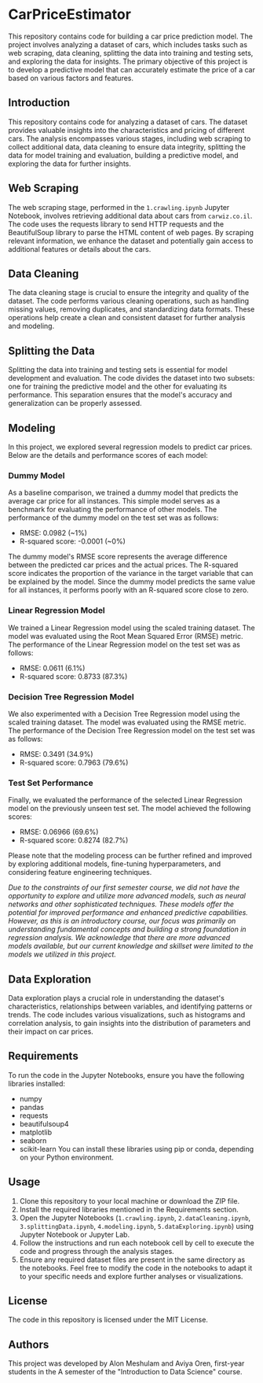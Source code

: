 # CarPriceEstimator
This repository contains code for building a car price prediction model. The project involves analyzing a dataset of cars, which includes tasks such as web scraping, data cleaning, splitting the data into training and testing sets, and exploring the data for insights. The primary objective of this project is to develop a predictive model that can accurately estimate the price of a car based on various factors and features.

## Introduction
This repository contains code for analyzing a dataset of cars. The dataset provides valuable insights into the characteristics and pricing of different cars. The analysis encompasses various stages, including web scraping to collect additional data, data cleaning to ensure data integrity, splitting the data for model training and evaluation, building a predictive model, and exploring the data for further insights.

## Web Scraping
The web scraping stage, performed in the `1.crawling.ipynb` Jupyter Notebook, involves retrieving additional data about cars from `carwiz.co.il`. The code uses the requests library to send HTTP requests and the BeautifulSoup library to parse the HTML content of web pages. By scraping relevant information, we enhance the dataset and potentially gain access to additional features or details about the cars.

## Data Cleaning
The data cleaning stage is crucial to ensure the integrity and quality of the dataset. The code performs various cleaning operations, such as handling missing values, removing duplicates, and standardizing data formats. These operations help create a clean and consistent dataset for further analysis and modeling.

## Splitting the Data
Splitting the data into training and testing sets is essential for model development and evaluation. The code divides the dataset into two subsets: one for training the predictive model and the other for evaluating its performance. This separation ensures that the model's accuracy and generalization can be properly assessed.

## Modeling
In this project, we explored several regression models to predict car prices. Below are the details and performance scores of each model:

### Dummy Model
As a baseline comparison, we trained a dummy model that predicts the average car price for all instances. This simple model serves as a benchmark for evaluating the performance of other models. The performance of the dummy model on the test set was as follows:

* RMSE: 0.0982 (~1%)
* R-squared score: -0.0001 (~0%)

The dummy model's RMSE score represents the average difference between the predicted car prices and the actual prices. The R-squared score indicates the proportion of the variance in the target variable that can be explained by the model. Since the dummy model predicts the same value for all instances, it performs poorly with an R-squared score close to zero.

### Linear Regression Model
We trained a Linear Regression model using the scaled training dataset. The model was evaluated using the Root Mean Squared Error (RMSE) metric. The performance of the Linear Regression model on the test set was as follows:

* RMSE: 0.0611 (6.1%)
* R-squared score: 0.8733 (87.3%)

### Decision Tree Regression Model
We also experimented with a Decision Tree Regression model using the scaled training dataset. The model was evaluated using the RMSE metric. The performance of the Decision Tree Regression model on the test set was as follows:

* RMSE: 0.3491 (34.9%)
* R-squared score: 0.7963 (79.6%)

### Test Set Performance
Finally, we evaluated the performance of the selected Linear Regression model on the previously unseen test set. The model achieved the following scores:

* RMSE: 0.06966 (69.6%)
* R-squared score: 0.8274 (82.7%)

Please note that the modeling process can be further refined and improved by exploring additional models, fine-tuning hyperparameters, and considering feature engineering techniques.

*Due to the constraints of our first semester course, we did not have the opportunity to explore and utilize more advanced models, such as neural networks and other sophisticated techniques. These models offer the potential for improved performance and enhanced predictive capabilities. However, as this is an introductory course, our focus was primarily on understanding fundamental concepts and building a strong foundation in regression analysis. We acknowledge that there are more advanced models available, but our current knowledge and skillset were limited to the models we utilized in this project.*

## Data Exploration
Data exploration plays a crucial role in understanding the dataset's characteristics, relationships between variables, and identifying patterns or trends. The code includes various visualizations, such as histograms and correlation analysis, to gain insights into the distribution of parameters and their impact on car prices.

## Requirements
To run the code in the Jupyter Notebooks, ensure you have the following libraries installed:

* numpy
* pandas
* requests
* beautifulsoup4
* matplotlib
* seaborn
* scikit-learn
You can install these libraries using pip or conda, depending on your Python environment.

## Usage
1. Clone this repository to your local machine or download the ZIP file.
2. Install the required libraries mentioned in the Requirements section.
3. Open the Jupyter Notebooks (`1.crawling.ipynb`, `2.dataCleaning.ipynb`, `3.splittingData.ipynb`, `4.modeling.ipynb`, `5.dataExploring.ipynb`) using Jupyter Notebook or Jupyter Lab.
4. Follow the instructions and run each notebook cell by cell to execute the code and progress through the analysis stages.
5. Ensure any required dataset files are present in the same directory as the notebooks.
Feel free to modify the code in the notebooks to adapt it to your specific needs and explore further analyses or visualizations.

## License
The code in this repository is licensed under the MIT License.

## Authors
This project was developed by Alon Meshulam and Aviya Oren, first-year students in the A semester of the "Introduction to Data Science" course.
